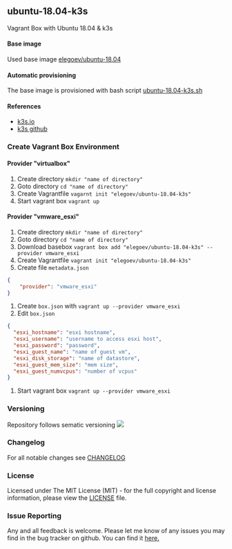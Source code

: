 ## ubuntu-18.04-k3s
Vagrant Box with Ubuntu 18.04 & k3s

#### Base image
Used base image [elegoev/ubuntu-18.04](https://app.vagrantup.com/elegoev/boxes/ubuntu-18.04)

#### Automatic provisioning
The base image is provisioned with bash script [ubuntu-18.04-k3s.sh](https://github.com/elegoev/vagrant-ubuntu/blob/master/vagrant-ubuntu1804-k3s/provisioning/ubuntu-18.04-k3s.sh)

#### References
- [k3s.io](https://k3s.io/)
- [k3s github](https://github.com/rancher/k3s)

###  Create Vagrant Box Environment
#### Provider "virtualbox"
1. Create directory `mkdir "name of directory"`
1. Goto directory `cd "name of directory"`
1. Create Vagrantfile `vagarnt init "elegoev/ubuntu-18.04-k3s"`
1. Start vagrant box `vagrant up`

#### Provider "vmware_esxi"
1. Create directory `mkdir "name of directory"`
1. Goto directory `cd "name of directory"`
1. Download basebox `vagrant box add "elegoev/ubuntu-18.04-k3s" --provider vmware_esxi`
1. Create Vagrantfile `vagrant init "elegoev/ubuntu-18.04-k3s"`
1. Create file `metadata.json`
```json
{
    "provider": "vmware_esxi"
}
```
1. Create `box.json` with `vagrant up --provider vmware_esxi`
1. Edit `box.json`
```json
{
  "esxi_hostname": "esxi hostname",
  "esxi_username": "username to access esxi host",
  "esxi_password": "password",
  "esxi_guest_name": "name of guest vm",
  "esxi_disk_storage": "name of datastore",
  "esxi_guest_mem_size": "mem size",
  "esxi_guest_numvcpus": "number of vcpus"
}
```
1. Start vagrant box `vagrant up --provider vmware_esxi`


### Versioning
Repository follows sematic versioning  [![](https://img.shields.io/badge/semver-2.0.0-green.svg)](http://semver.org)

### Changelog
For all notable changes see [CHANGELOG](https://github.com/elegoev/basebox-ubuntu-18.04-k3s/blob/master/CHANGELOG.md)

### License
Licensed under The MIT License (MIT) - for the full copyright and license information, please view the [LICENSE](https://github.com/elegoev/basebox-ubuntu-18.04-k3s/blob/master/LICENSE) file.

### Issue Reporting
Any and all feedback is welcome.  Please let me know of any issues you may find in the bug tracker on github. You can find it [here. ](https://github.com/elegoev/basebox-ubuntu-18.04-k3s/issues)
